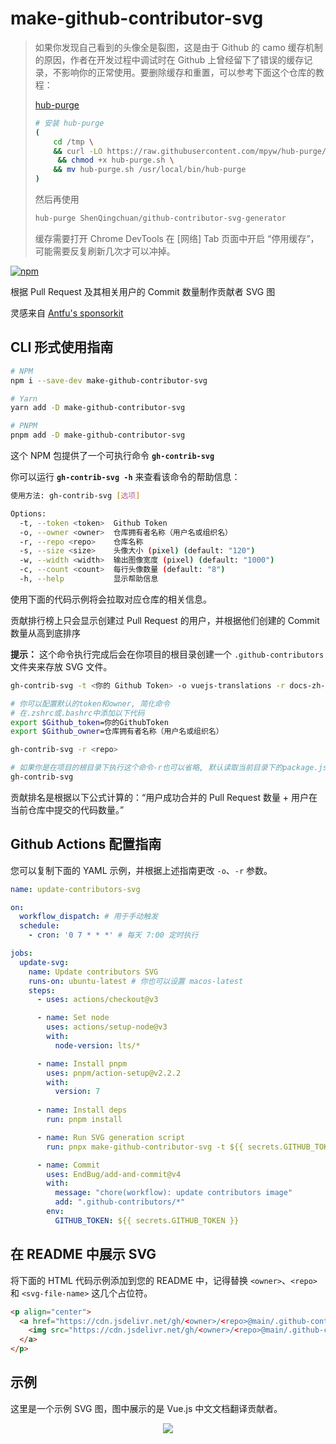# make-github-contributor-svg

> 如果你发现自己看到的头像全是裂图，这是由于 Github 的 camo 缓存机制的原因，作者在开发过程中调试时在 Github 上曾经留下了错误的缓存记录，不影响你的正常使用。要删除缓存和重置，可以参考下面这个仓库的教程：
> 
> [hub-purge](https://github.com/mpyw/hub-purge)
> 
> ```bash
> # 安装 hub-purge
> (
>     cd /tmp \
>     && curl -LO https://raw.githubusercontent.com/mpyw/hub-purge/master/hub-purge.sh \
>      && chmod +x hub-purge.sh \
>     && mv hub-purge.sh /usr/local/bin/hub-purge
> )
> ```
> 
> 然后再使用 
> 
> ```bash
> hub-purge ShenQingchuan/github-contributor-svg-generator
> ```
> 
> 缓存需要打开 Chrome DevTools 在 [网络] Tab 页面中开启 “停用缓存”，可能需要反复刷新几次才可以冲掉。

[![npm](https://img.shields.io/npm/v/make-github-contributor-svg.svg)](https://npmjs.com/package/make-github-contributor-svg)

根据 Pull Request 及其相关用户的 Commit 数量制作贡献者 SVG 图

灵感来自 [Antfu's sponsorkit](https://github.com/antfu/sponsorkit)

## CLI 形式使用指南

```bash
# NPM
npm i --save-dev make-github-contributor-svg

# Yarn
yarn add -D make-github-contributor-svg

# PNPM
pnpm add -D make-github-contributor-svg
```

这个 NPM 包提供了一个可执行命令 **`gh-contrib-svg`**

你可以运行 **`gh-contrib-svg -h`** 来查看该命令的帮助信息：

```bash
使用方法: gh-contrib-svg [选项]

Options:
  -t, --token <token>  Github Token
  -o, --owner <owner>  仓库拥有者名称（用户名或组织名）
  -r, --repo <repo>    仓库名称
  -s, --size <size>    头像大小 (pixel) (default: "120")
  -w, --width <width>  输出图像宽度 (pixel) (default: "1000")
  -c, --count <count>  每行头像数量 (default: "8")
  -h, --help           显示帮助信息
```

使用下面的代码示例将会拉取对应仓库的相关信息。

贡献排行榜上只会显示创建过 Pull Request 的用户，并根据他们创建的 Commit 数量从高到底排序

**提示：** 这个命令执行完成后会在你项目的根目录创建一个 `.github-contributors` 文件夹来存放 SVG 文件。

```bash
gh-contrib-svg -t <你的 Github Token> -o vuejs-translations -r docs-zh-cn

# 你可以配置默认的token和owner, 简化命令
# 在.zshrc或.bashrc中添加以下代码
export $Github_token=你的GithubToken
export $Github_owner=仓库拥有者名称（用户名或组织名）

gh-contrib-svg -r <repo>

# 如果你是在项目的根目录下执行这个命令-r也可以省略, 默认读取当前目录下的package.json中的name
gh-contrib-svg
```

贡献排名是根据以下公式计算的：“用户成功合并的 Pull Request 数量 + 用户在当前仓库中提交的代码数量。”

## Github Actions 配置指南

您可以复制下面的 YAML 示例，并根据上述指南更改 `-o`、`-r` 参数。

```yaml
name: update-contributors-svg

on:
  workflow_dispatch: # 用于手动触发
  schedule:
    - cron: '0 7 * * *' # 每天 7:00 定时执行

jobs:
  update-svg:
    name: Update contributors SVG
    runs-on: ubuntu-latest # 你也可以设置 macos-latest
    steps:
      - uses: actions/checkout@v3

      - name: Set node
        uses: actions/setup-node@v3
        with:
          node-version: lts/*

      - name: Install pnpm
        uses: pnpm/action-setup@v2.2.2
        with:
          version: 7
      
      - name: Install deps
        run: pnpm install

      - name: Run SVG generation script
        run: pnpx make-github-contributor-svg -t ${{ secrets.GITHUB_TOKEN }} -o vuejs-translations -r docs-zh-cn

      - name: Commit
        uses: EndBug/add-and-commit@v4
        with:
          message: "chore(workflow): update contributors image"
          add: ".github-contributors/*"
        env:
          GITHUB_TOKEN: ${{ secrets.GITHUB_TOKEN }}
```

## 在 README 中展示 SVG

将下面的 HTML 代码示例添加到您的 README 中，记得替换 `<owner>`、`<repo>` 和 `<svg-file-name>` 这几个占位符。

```markdown
<p align="center">
  <a href="https://cdn.jsdelivr.net/gh/<owner>/<repo>@main/.github-contributors/<svg-file-name>.svg">
    <img src="https://cdn.jsdelivr.net/gh/<owner>/<repo>@main/.github-contributors/<svg-file-name>.svg" />
  </a>
</p>
```

## 示例

这里是一个示例 SVG 图，图中展示的是 Vue.js 中文文档翻译贡献者。

<p align="center">
  <a href="https://cdn.jsdelivr.net/gh/ShenQingchuan/github-contributor-svg-generator@main/.github-contributors/vuejs-translations_docs-zh-cn.svg">
    <img src="https://cdn.jsdelivr.net/gh/ShenQingchuan/github-contributor-svg-generator@main/.github-contributors/vuejs-translations_docs-zh-cn.svg" />
  </a>
</p>

